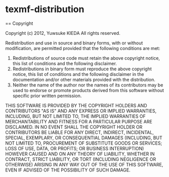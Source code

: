 texmf-distribution
==================

== Copyright

Copyright (c) 2012, Yuwsuke KIEDA
All rights reserved.

Redistribution and use in source and binary forms, with or without
modification, are permitted provided that the following conditions
are met:

1.  Redistributions of source code must retain the above copyright
notice, this list of conditions and the following disclaimer.
2.  Redistributions in binary form must reproduce the above copyright
notice, this list of conditions and the following disclaimer in the
documentation and/or other materials provided with the distribution.
3.  Neither the name of the author nor the names of its contributors
may be used to endorse or promote products derived from this software
without specific prior written permission.

THIS SOFTWARE IS PROVIDED BY THE COPYRIGHT HOLDERS AND CONTRIBUTORS
"AS IS" AND ANY EXPRESS OR IMPLIED WARRANTIES, INCLUDING, BUT NOT
LIMITED TO, THE IMPLIED WARRANTIES OF MERCHANTABILITY AND FITNESS FOR
A PARTICULAR PURPOSE ARE DISCLAIMED. IN NO EVENT SHALL THE COPYRIGHT
HOLDER OR CONTRIBUTORS BE LIABLE FOR ANY DIRECT, INDIRECT, INCIDENTAL,
SPECIAL, EXEMPLARY, OR CONSEQUENTIAL DAMAGES (INCLUDING, BUT NOT
LIMITED TO, PROCUREMENT OF SUBSTITUTE GOODS OR SERVICES; LOSS OF USE,
DATA, OR PROFITS; OR BUSINESS INTERRUPTION) HOWEVER CAUSED AND ON ANY
THEORY OF LIABILITY, WHETHER IN CONTRACT, STRICT LIABILITY, OR TORT
(INCLUDING NEGLIGENCE OR OTHERWISE) ARISING IN ANY WAY OUT OF THE USE
OF THIS SOFTWARE, EVEN IF ADVISED OF THE POSSIBILITY OF SUCH DAMAGE.
